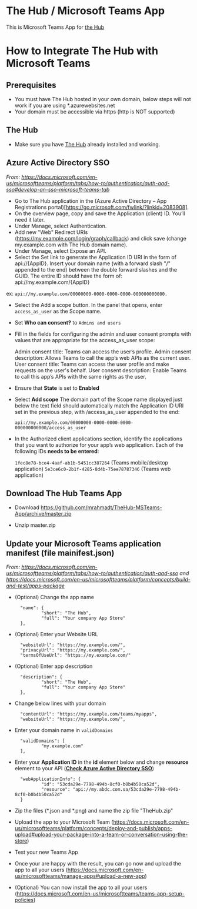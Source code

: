 # The Hub / Microsoft Teams App

This is Microsoft Teams App for [the Hub](https://github.com/mrahmadt/The-Hub)


# How to Integrate The Hub with Microsoft Teams

## Prerequisites

- You must have The Hub hosted in your own domain, below steps will not work if you are using *.azurewebsites.net
- Your domain must be accessible via https (http is NOT supported)
 

## The Hub

- Make sure you have [The Hub](https://github.com/mrahmadt/The-Hub) already installed and working.


## Azure Active Directory SSO

*From: https://docs.microsoft.com/en-us/microsoftteams/platform/tabs/how-to/authentication/auth-aad-sso#develop-an-sso-microsoft-teams-tab*

- Go to The Hub application in the (Azure Active Directory – App Registrations portal)[https://go.microsoft.com/fwlink/?linkid=2083908].
- On the overview page, copy and save the Application (client) ID. You’ll need it later.
- Under Manage, select Authentication.
- Add new "Web" Redirect URIs (https://my.example.com/login/graph/callback) and click save (change my.example.com with The Hub domain name).
- Under Manage, select Expose an API.
- Select the Set link to generate the Application ID URI in the form of api://{AppID}. Insert your domain name (with a forward slash "/" appended to the end) between the double forward slashes and the GUID. The entire ID should have the form of: api://my.example.com/{AppID} 

ex: `api://my.example.com/00000000-0000-0000-0000-000000000000.`

- Select the Add a scope button. In the panel that opens, enter `access_as_user` as the Scope name.
- Set **Who can consent?** to `Admins and users`
- Fill in the fields for configuring the admin and user consent prompts with values that are appropriate for the access_as_user scope:

    Admin consent title: Teams can access the user’s profile.
    Admin consent description: Allows Teams to call the app’s web APIs as the current user.
    User consent title: Teams can access the user profile and make requests on the user's behalf.
    User consent description: Enable Teams to call this app’s APIs with the same rights as the user.

- Ensure that **State** is set to **Enabled**
- Select **Add scope**
    The domain part of the Scope name displayed just below the text field should automatically match the Application ID URI set in the previous step, with /access_as_user appended to the end:
    
    `api://my.example.com/00000000-0000-0000-0000-000000000000/access_as_user`

- In the Authorized client applications section, identify the applications that you want to authorize for your app’s web application. Each of the following IDs **needs to be entered**:

    `1fec8e78-bce4-4aaf-ab1b-5451cc387264` (Teams mobile/desktop application)
    `5e3ce6c0-2b1f-4285-8d4b-75ee78787346` (Teams web application)


## Download The Hub Teams App

- Download https://github.com/mrahmadt/TheHub-MSTeams-App/archive/master.zip

- Unzip master.zip 


## Update your Microsoft Teams application manifest (file mainifest.json)

*From: https://docs.microsoft.com/en-us/microsoftteams/platform/tabs/how-to/authentication/auth-aad-sso and https://docs.microsoft.com/en-us/microsoftteams/platform/concepts/build-and-test/apps-package*


- (Optional) Change the app name 
        
        "name": {
                "short": "The Hub",
                "full": "Your company App Store"
        },

- (Optional) Enter your Website URL
        
        "websiteUrl": "https://my.example.com/",
        "privacyUrl": "https://my.example.com/",
        "termsOfUseUrl": "https://my.example.com/"

- (Optional) Enter app description

        "description": {
                "short": "The Hub",
                "full": "Your company App Store"
        },

- Change below lines with your domain

        "contentUrl": "https://my.example.com/teams/myapps",
        "websiteUrl": "https://my.example.com/",

- Enter your domain name in `validDomains`

        "validDomains": [
                "my.example.com"
        ],

- Enter your **Application ID** in the **id** element below and change **resource** element to your API ([**Check Azure Active Directory SSO**](https://github.com/mrahmadt/TheHub-MSTeams-App#azure-active-directory-sso))


        "webApplicationInfo": {
                "id": "53cda29e-7798-494b-8cf0-b0b4b50ca52d",
                "resource": "api://my.abdc.com.sa/53cda29e-7798-494b-8cf0-b0b4b50ca52d"
        }


- Zip the files (*.json and *.png) and name the zip file "TheHub.zip"

- Upload the app to your Microsoft Team (https://docs.microsoft.com/en-us/microsoftteams/platform/concepts/deploy-and-publish/apps-upload#upload-your-package-into-a-team-or-conversation-using-the-store)

- Test your new Teams App

- Once your are happy with the result, you can go now and upload the app to all your users (https://docs.microsoft.com/en-us/microsoftteams/manage-apps#upload-a-new-app)

- (Optional) You can now install the app to all your users (https://docs.microsoft.com/en-us/microsoftteams/teams-app-setup-policies)
